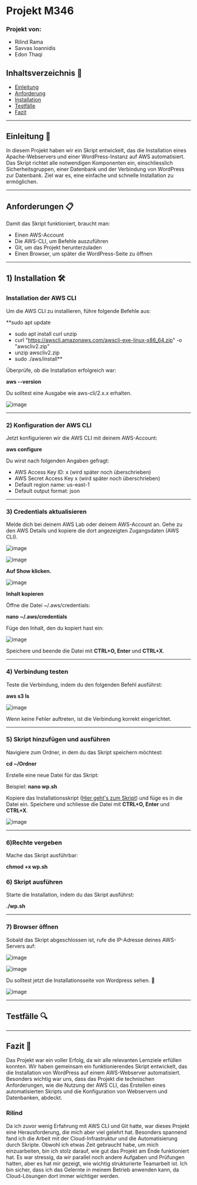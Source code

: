 # **Projekt M346** 

### Projekt von:

- Rilind Rama
- Savvas Ioannidis
- Edon Thaqi

## Inhaltsverzeichnis 📜
- [Einleitung](#einleitung)
- [Anforderung](#anforderung)
- [Installation](#installation)
- [Testfälle](#testfälle)
- [Fazit](#fazit)

---

## **Einleitung 🚀**

In diesem Projekt haben wir ein Skript entwickelt, das die Installation eines Apache-Webservers und einer WordPress-Instanz auf AWS automatisiert. Das Skript richtet alle notwendigen Komponenten ein, einschliesslich Sicherheitsgruppen, einer Datenbank und der Verbindung von WordPress zur Datenbank. Ziel war es, eine einfache und schnelle Installation zu ermöglichen.

---

## **Anforderungen 📋**

Damit das Skript funktioniert, braucht man:

- Einen AWS-Account
- Die AWS-CLI, um Befehle auszuführen
- Git, um das Projekt herunterzuladen
- Einen Browser, um später die WordPress-Seite zu öffnen

---

## **1) Installation 🛠️**

### **Installation der AWS CLI**
Um die AWS CLI zu installieren, führe folgende Befehle aus:


**sudo apt update
- sudo apt install curl unzip
- curl "https://awscli.amazonaws.com/awscli-exe-linux-x86_64.zip" -o "awscliv2.zip"
- unzip awscliv2.zip
- sudo ./aws/install**

Überprüfe, ob die Installation erfolgreich war:

**aws --version**

Du solltest eine Ausgabe wie aws-cli/2.x.x erhalten.

![image](https://github.com/user-attachments/assets/11ee9f2f-3f45-49b0-90a8-0244f670bcbd)

---

### **2) Konfiguration der AWS CLI**
Jetzt konfigurieren wir die AWS CLI mit deinem AWS-Account:

**aws configure**

Du wirst nach folgenden Angaben gefragt:

- AWS Access Key ID: x (wird später noch überschrieben)
- AWS Secret Access Key x (wird später noch überschrieben)
- Default region name: us-east-1
- Default output format: json

---

### **3) Credentials aktualisieren**
Melde dich bei deinem AWS Lab oder deinem AWS-Account an.
Gehe zu den AWS Details und kopiere die dort angezeigten Zugangsdaten (AWS CLI).

![image](https://github.com/user-attachments/assets/b274df54-cd11-4ee5-a92e-b425f8663654)

![image](https://github.com/user-attachments/assets/bee4a4de-7fb2-483d-b924-980ecdefea74)

**Auf Show klicken.**

![image](https://github.com/user-attachments/assets/6f7b429b-a2b0-4025-b40c-aaf76382ef8c)

**Inhalt kopieren**

Öffne die Datei ~/.aws/credentials:

**nano ~/.aws/credentials**

Füge den Inhalt, den du kopiert hast ein:

![image](https://github.com/user-attachments/assets/a9876bde-686c-40b4-b812-c8cef49798a8)

Speichere und beende die Datei mit **CTRL+O, Enter** und **CTRL+X**.

---

### **4) Verbindung testen**
Teste die Verbindung, indem du den folgenden Befehl ausführst:

**aws s3 ls**

![image](https://github.com/user-attachments/assets/a8194f15-7dcf-418d-8b03-c2b02898ee3c)

Wenn keine Fehler auftreten, ist die Verbindung korrekt eingerichtet.

---

### **5) Skript hinzufügen und ausführen**
Navigiere zum Ordner, in dem du das Skript speichern möchtest:

**cd ~/Ordner**

Erstelle eine neue Datei für das Skript:

Beispiel: **nano wp.sh**

Kopiere das Installationsskript ([Hier geht's zum Skript](Skript)) und füge es in die Datei ein.
Speichere und schliesse die Datei mit **CTRL+O, Enter** und **CTRL+X**.

![image](https://github.com/user-attachments/assets/eb871404-e838-488b-849c-7ce915d804e3)

---

### **6)Rechte vergeben**
Mache das Skript ausführbar:

**chmod +x wp.sh**

### **6) Skript ausführen**
Starte die Installation, indem du das Skript ausführst:

**./wp.sh**

---

### **7) Browser öffnen**
Sobald das Skript abgeschlossen ist, rufe die IP-Adresse deines AWS-Servers auf:

![image](https://github.com/user-attachments/assets/628e2278-12fe-47dd-8297-370996d24ca0)



![image](https://github.com/user-attachments/assets/75356a1e-d603-413b-bdee-5e3bdc247f15)

Du solltest jetzt die Installationsseite von Wordpress sehen. 🥳

![image](https://github.com/user-attachments/assets/99773fcf-32ba-4a1e-a8de-0c6ccd1ae7e2)

---

## **Testfälle 🔍**



---

## **Fazit 🏁**

Das Projekt war ein voller Erfolg, da wir alle relevanten Lernziele erfüllen konnten. Wir haben gemeinsam ein funktionierendes Skript entwickelt, das die Installation von WordPress auf einem AWS-Webserver automatisiert. Besonders wichtig war uns, dass das Projekt die technischen Anforderungen, wie die Nutzung der AWS CLI, das Erstellen eines automatisierten Skripts und die Konfiguration von Webservern und Datenbanken, abdeckt.

### **Rilind**
Da ich zuvor wenig Erfahrung mit AWS CLI und Git hatte, war dieses Projekt eine Herausforderung, die mich aber viel gelehrt hat. Besonders spannend fand ich die Arbeit mit der Cloud-Infrastruktur und die Automatisierung durch Skripte. Obwohl ich etwas Zeit gebraucht habe, um mich einzuarbeiten, bin ich stolz darauf, wie gut das Projekt am Ende funktioniert hat. Es war stressig, da wir parallel noch andere Aufgaben und Prüfungen hatten, aber es hat mir gezeigt, wie wichtig strukturierte Teamarbeit ist. Ich bin sicher, dass ich das Gelernte in meinem Betrieb anwenden kann, da Cloud-Lösungen dort immer wichtiger werden.
